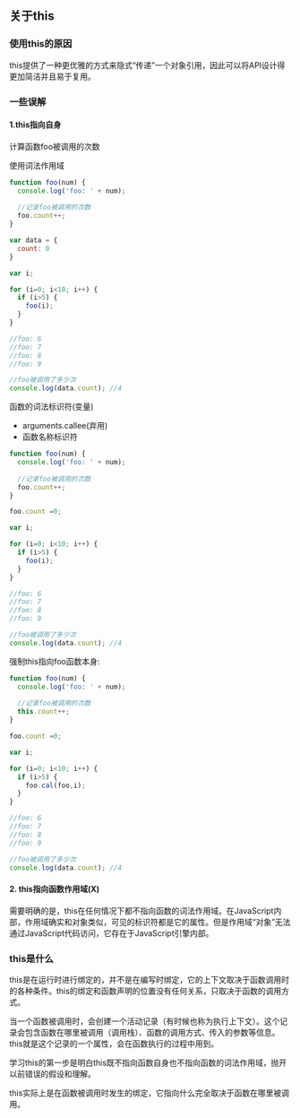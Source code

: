 ## 关于this

### 使用this的原因

this提供了一种更优雅的方式来隐式“传递”一个对象引用，因此可以将API设计得更加简洁并且易于复用。



### 一些误解

#### 1.this指向自身

计算函数foo被调用的次数

使用词法作用域

```javascript
function foo(num) {
  console.log('foo: ' + num);
  
  //记录foo被调用的次数
  foo.count++;
}

var data = {
  count: 0
}

var i;

for (i=0; i<10; i++) {
  if (i>5) {
    foo(i);
  }
}

//foo: 6
//foo: 7
//foo: 8
//foo: 9

//foo被调用了多少次
console.log(data.count); //4
```

函数的词法标识符(变量)

* arguments.callee(弃用)
* 函数名称标识符

```javascript
function foo(num) {
  console.log('foo: ' + num);
  
  //记录foo被调用的次数
  foo.count++;
}

foo.count =0;

var i;

for (i=0; i<10; i++) {
  if (i>5) {
    foo(i);
  }
}

//foo: 6
//foo: 7
//foo: 8
//foo: 9

//foo被调用了多少次
console.log(data.count); //4
```

强制this指向foo函数本身:

```javascript
function foo(num) {
  console.log('foo: ' + num);
  
  //记录foo被调用的次数
  this.count++;
}

foo.count =0;

var i;

for (i=0; i<10; i++) {
  if (i>5) {
    foo.cal(foo,i);
  }
}

//foo: 6
//foo: 7
//foo: 8
//foo: 9

//foo被调用了多少次
console.log(data.count); //4
```



#### 2. this指向函数作用域(X)

需要明确的是，this在任何情况下都不指向函数的词法作用域。在JavaScript内部，作用域确实和对象类似，可见的标识符都是它的属性。但是作用域“对象”无法通过JavaScript代码访问，它存在于JavaScript引擎内部。



### this是什么

this是在运行时进行绑定的，并不是在编写时绑定，它的上下文取决于函数调用时的各种条件。this的绑定和函数声明的位置没有任何关系，只取决于函数的调用方式。

当一个函数被调用时，会创建一个活动记录（有时候也称为执行上下文）。这个记录会包含函数在哪里被调用（调用栈）、函数的调用方式、传入的参数等信息。this就是这个记录的一个属性，会在函数执行的过程中用到。



学习this的第一步是明白this既不指向函数自身也不指向函数的词法作用域，抛开以前错误的假设和理解。

this实际上是在函数被调用时发生的绑定，它指向什么完全取决于函数在哪里被调用。